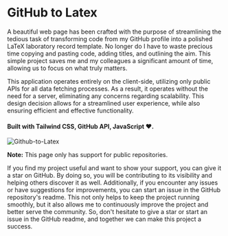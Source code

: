 # GitHub to Latex

A beautiful web page has been crafted with the purpose of streamlining the tedious task of transforming code from my GitHub profile into a polished LaTeX laboratory record template. No longer do I have to waste precious time copying and pasting code, adding titles, and outlining the aim. This simple project saves me and my colleagues a significant amount of time, allowing us to focus on what truly matters.

This application operates entirely on the client-side, utilizing only public APIs for all data fetching processes. As a result, it operates without the need for a server, eliminating any concerns regarding scalability. This design decision allows for a streamlined user experience, while also ensuring efficient and effective functionality.

#### Built with Tailwind CSS, GitHub API, JavaScript ❤.

![Github-to-Latex](https://user-images.githubusercontent.com/92361680/216215594-eb3f918c-dbd9-4dd5-b136-62a6e9bc1d02.png)

__Note:__ This page only has support for public repositories.

If you find my project useful and want to show your support, you can give it a star on GitHub. By doing so, you will be contributing to its visibility and helping others discover it as well. Additionally, if you encounter any issues or have suggestions for improvements, you can start an issue in the GitHub repository's readme. This not only helps to keep the project running smoothly, but it also allows me to continuously improve the project and better serve the community. So, don't hesitate to give a star or start an issue in the GitHub readme, and together we can make this project a success.




